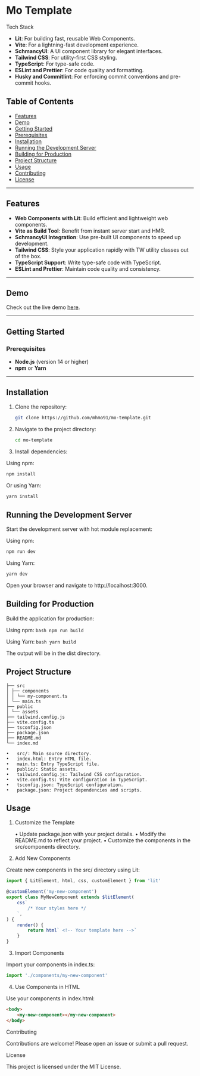 # Mo Template

Tech Stack

- **Lit**: For building fast, reusable Web Components.
- **Vite**: For a lightning-fast development experience.
- **SchmancyUI**: A UI component library for elegant interfaces.
- **Tailwind CSS**: For utility-first CSS styling.
- **TypeScript**: For type-safe code.
- **ESLint and Prettier**: For code quality and formatting.
- **Husky and Commitlint**: For enforcing commit conventions and pre-commit hooks.

## Table of Contents

- [Features](#features)
- [Demo](#demo)
- [Getting Started](#getting-started)
- [Prerequisites](#prerequisites)
- [Installation](#installation)
- [Running the Development Server](#running-the-development-server)
- [Building for Production](#building-for-production)
- [Project Structure](#project-structure)
- [Usage](#usage)
- [Contributing](#contributing)
- [License](#license)

---

## Features

- **Web Components with Lit**: Build efficient and lightweight web components.
- **Vite as Build Tool**: Benefit from instant server start and HMR.
- **SchmancyUI Integration**: Use pre-built UI components to speed up development.
- **Tailwind CSS**: Style your application rapidly with TW utility classes out of the box.
- **TypeScript Support**: Write type-safe code with TypeScript.
- **ESLint and Prettier**: Maintain code quality and consistency.

---

## Demo

Check out the live demo [here](https://mo-template.netlify.app/).

---

## Getting Started

### Prerequisites

- **Node.js** (version 14 or higher)
- **npm** or **Yarn**

---

## Installation

1. Clone the repository:

   ```bash
   git clone https://github.com/mhmo91/mo-template.git
   ```

2. Navigate to the project directory:

   ```bash
   cd mo-template
   ```

3. Install dependencies:

Using npm:

```bash
npm install
```

Or using Yarn:

```bash
yarn install
```

## Running the Development Server

Start the development server with hot module replacement:

Using npm:

```bash
npm run dev
```

Using Yarn:

```bash
yarn dev
```

Open your browser and navigate to http://localhost:3000.

## Building for Production

Build the application for production:

Using npm: `bash npm run build`

Using Yarn: `bash yarn build`

The output will be in the dist directory.

## Project Structure

```
├── src
│ ├── components
│ │ └── my-component.ts
│ └── main.ts
├── public
│ └── assets
├── tailwind.config.js
├── vite.config.ts
├── tsconfig.json
├── package.json
├── README.md
└── index.md
```

    •	src/: Main source directory.
    •	index.html: Entry HTML file.
    •	main.ts: Entry TypeScript file.
    •	public/: Static assets.
    •	tailwind.config.js: Tailwind CSS configuration.
    •	vite.config.ts: Vite configuration in TypeScript.
    •	tsconfig.json: TypeScript configuration.
    •	package.json: Project dependencies and scripts.

## Usage

1. Customize the Template

   • Update package.json with your project details.
   • Modify the README.md to reflect your project.
   • Customize the components in the src/components directory.

2. Add New Components

Create new components in the src/ directory using Lit:

```ts
import { LitElement, html, css, customElement } from 'lit'

@customElement('my-new-component')
export class MyNewComponent extends $litElement(
	css`
		/* Your styles here */
	`,
) {
	render() {
		return html` <!-- Your template here -->`
	}
}
```

3. Import Components

Import your components in index.ts:

```ts
import './components/my-new-component'
```

4. Use Components in HTML

Use your components in index.html:

```html
<body>
	<my-new-component></my-new-component>
</body>
```

Contributing

Contributions are welcome! Please open an issue or submit a pull request.

License

This project is licensed under the MIT License.
